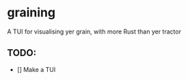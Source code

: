 # graining
A TUI for visualising yer grain, with more Rust than yer tractor

## TODO:
- [] Make a TUI
